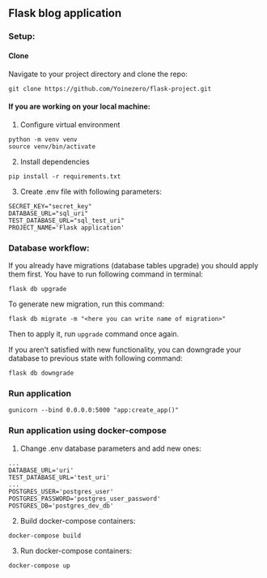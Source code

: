 ## Flask blog application

### Setup:

#### Clone

Navigate to your project directory and clone the repo:

~~~
git clone https://github.com/Yoinezero/flask-project.git
~~~

#### If you are working on your local machine:

1. Configure virtual environment

~~~
python -m venv venv
source venv/bin/activate
~~~

2. Install dependencies

~~~
pip install -r requirements.txt
~~~

3. Create .env file with following parameters:

~~~
SECRET_KEY="secret_key"
DATABASE_URL="sql_uri"
TEST_DATABASE_URL="sql_test_uri"
PROJECT_NAME='Flask application'
~~~

### Database workflow:

If you already have migrations (database tables upgrade) you should
apply them first. You have to run following command in terminal:

~~~
flask db upgrade
~~~

To generate new migration, run this command:

~~~
flask db migrate -m "<here you can write name of migration>"
~~~

Then to apply it, run `upgrade` command once again.

If you aren't satisfied with new functionality, you can downgrade your
database to previous state with following command:

~~~
flask db downgrade
~~~

### Run application

~~~
gunicorn --bind 0.0.0.0:5000 "app:create_app()"
~~~

### Run application using docker-compose

1. Change .env database parameters and add new ones:

~~~
...
DATABASE_URL='uri'
TEST_DATABASE_URL='test_uri'
...
POSTGRES_USER='postgres_user'
POSTGRES_PASSWORD='postgres_user_password'
POSTGRES_DB='postgres_dev_db'
~~~

2. Build docker-compose containers:

~~~
docker-compose build
~~~

3. Run docker-compose containers:

~~~
docker-compose up
~~~